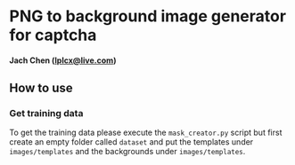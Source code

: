 # PNG to background image generator for captcha 

#### Jach Chen (lplcx@live.com)

## How to use

### Get training data

To get the training data please execute the `mask_creator.py` script but first create an empty folder called `dataset` and put the templates under `images/templates` and the backgrounds under `images/templates`.

